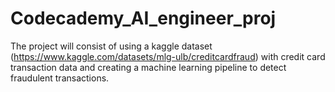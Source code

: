 # Codecademy_AI_engineer_proj

The project will consist of using a kaggle dataset (https://www.kaggle.com/datasets/mlg-ulb/creditcardfraud) with credit card transaction data and creating a machine learning pipeline to detect fraudulent transactions.
